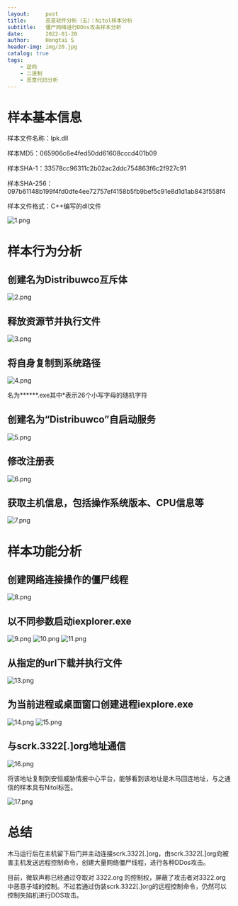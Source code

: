 ```yaml
---
layout:     post
title:      恶意软件分析（五）：Nitol样本分析
subtitle:   僵尸网络进行DDos攻击样本分析
date:       2022-01-20
author:     Hongtai S
header-img: img/20.jpg
catalog: true
tags:
    - 逆向
    - 二进制
    - 恶意代码分析
---
```

# 样本基本信息

样本文件名称：lpk.dll

样本MD5：065906c6e4fed50dd61608cccd401b09

样本SHA-1：33578cc96311c2b02ac2ddc754863f6c2f927c91

样本SHA-256：097b61148b199f4fd0dfe4ee72757ef4158b5fb9bef5c91e8d1d1ab843f558f4

样本文件格式：C++编写的dll文件

![1.png](https://s2.loli.net/2022/03/02/4hGmYkgl5FE6fTp.png)

# 样本行为分析

## 创建名为Distribuwco互斥体

![2.png](https://s2.loli.net/2022/03/02/25JFQczAZhrNCWn.png)

## 释放资源节并执行文件

![3.png](https://s2.loli.net/2022/03/02/vOfGDmKAH7LbTe4.png)

## 将自身复制到系统路径

![4.png](https://s2.loli.net/2022/03/02/6BcNEDUbngazRxq.png)

名为******.exe其中*表示26个小写字母的随机字符

## 创建名为“Distribuwco”自启动服务

![5.png](https://s2.loli.net/2022/03/02/yLYojSFTrZMskRE.png)

## 修改注册表

![6.png](https://s2.loli.net/2022/03/02/UxrmakJhKts6oWq.png)

## 获取主机信息，包括操作系统版本、CPU信息等

![7.png](https://s2.loli.net/2022/03/02/KwOiqs5QU2YLboh.png)

# 样本功能分析

## 创建网络连接操作的僵尸线程

![8.png](https://s2.loli.net/2022/03/02/hcQBM5WiG3xyRIC.png)

## 以不同参数启动iexplorer.exe

![9.png](https://s2.loli.net/2022/03/02/I4d8znHWPRBZXq6.png)
![10.png](https://s2.loli.net/2022/03/02/q6j9d1TxBL8hkbr.png)
![11.png](https://s2.loli.net/2022/03/02/WLxYqJjfNKAtme5.png)

## 从指定的url下载并执行文件

![13.png](https://s2.loli.net/2022/03/02/x8IQXtuq91GdbEF.png)

## 为当前进程或桌面窗口创建进程iexplore.exe

![14.png](https://s2.loli.net/2022/03/02/8dmPDN3cUVvJkCe.png)
![15.png](https://s2.loli.net/2022/03/02/VtC7n5MslFhImRX.png)

## 与scrk.3322[.]org地址通信

![16.png](https://s2.loli.net/2022/03/02/ceGIp1mQdL7YoCO.png)

将该地址复制到安恒威胁情报中心平台，能够看到该地址是木马回连地址，与之通信的样本具有Nitol标签。

![17.png](https://s2.loli.net/2022/03/02/RumOdTsP1FyYJEj.png)

# 总结

木马运行后在主机留下后门并主动连接scrk.3322[.]org，由scrk.3322[.]org向被害主机发送远程控制命令，创建大量网络僵尸线程，进行各种DDos攻击。

目前，微软声称已经通过夺取对 3322.org 的控制权，屏蔽了攻击者对3322.org中恶意子域的控制。不过若通过伪装scrk.3322[.]org的远程控制命令，仍然可以控制失陷机进行DOS攻击。